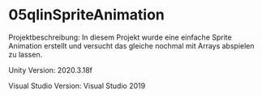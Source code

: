 # 05qlinSpriteAnimation

Projektbeschreibung: In diesem Projekt wurde eine einfache Sprite Animation erstellt und versucht das gleiche nochmal mit Arrays abspielen zu lassen. 

Unity Version: 2020.3.18f

Visual Studio Version: Visual Studio 2019
